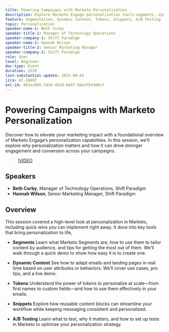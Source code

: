 ```yaml
---
title: Powering Campaigns with Marketo Personalization
description: Explore Marketo Engage personalization tools—segments, dynamic content, tokens, snippets, and A/B testing—to boost engagement and scale tailored campaigns with ease.
feature: Segmentation, Dynamic Content, Tokens, Snippets, A/B Testing
topic: Personalization
speaker-name-1: Beth Corby
speaker-title-1: Manager of Technology Operations
speaker-company-1: Shift Paradigm
speaker-name-2: Hannah Wilson
speaker-title-2: Senior Marketing Manager
speaker-company-2: Shift Paradigm
role: User
level: Beginner
doc-type: Event
duration: 3229
last-substantial-update: 2025-08-01
jira: KT-18497
exl-id: 961ec095-fd39-453d-b687-94e3fbf4d0cf
---
```

# Powering Campaigns with Marketo Personalization

Discover how to elevate your marketing impact with a foundational overview of Marketo Engage’s personalization capabilities. In this session, we’ll explore why personalization matters and how it can drive stronger engagement and conversion across your campaigns.

>[!VIDEO](https://video.tv.adobe.com/v/3464791/?learn=on&enablevpops)

## Speakers

* **Beth Corby**, Manager of Technology Operations, Shift Paradigm
* **Hannah Wilson**, Senior Marketing Manager, Shift Paradigm

## Overview

This session covered a high-level look at personalization in Marketo, including quick wins you can implement right away. It dove into key tools that bring personalization to life,

* **Segments** Learn what Marketo Segments are, how to use them to tailor content by audience, and tips for getting the most out of them. We’ll walk through a quick demo to show how easy it is to create one.

* **Dynamic Content** See how to adapt emails and landing pages in real time based on user attributes or behaviors. We’ll cover use cases, pro tips, and a live demo.

* **Tokens** Understand the power of tokens to personalize at scale—from first names to custom fields—and how to use them effectively in your emails.

* **Snippets** Explore how reusable content blocks can streamline your workflow while keeping messaging consistent and personalized.

* **A/B Testing** Learn what to test, why it matters, and how to set up tests in Marketo to optimize your personalization strategy.
